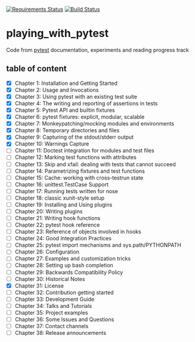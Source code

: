 [![Requirements Status](https://requires.io/github/lancelote/playing_with_pytest/requirements.svg?branch=master)](https://requires.io/github/lancelote/playing_with_pytest/requirements/?branch=master)
[![Build Status](https://travis-ci.org/lancelote/playing_with_pytest.svg?branch=master)](https://travis-ci.org/lancelote/playing_with_pytest)

# playing_with_pytest

Code from [pytest][1] documentation, experiments and reading progress track

## table of content

- [x] Chapter 1: Installation and Getting Started
- [x] Chapter 2: Usage and Invocations
- [x] Chapter 3: Using pytest with an existing test suite
- [x] Chapter 4: The writing and reporting of assertions in tests
- [x] Chapter 5: Pytest API and builtin fixtures
- [x] Chapter 6: pytest fixtures: explicit, modular, scalable
- [x] Chapter 7: Monkeypatching/mocking modules and environments
- [x] Chapter 8: Temporary directories and files
- [x] Chapter 9: Capturing of the stdout/stderr output
- [x] Chapter 10: Warnings Capture
- [ ] Chapter 11: Doctest integration for modules and test files
- [ ] Chapter 12: Marking test functions with attributes
- [ ] Chapter 13: Skip and xfail: dealing with tests that cannot succeed
- [ ] Chapter 14: Parametrizing fixtures and test functions
- [ ] Chapter 15: Cache: working with cross-testrun state
- [ ] Chapter 16: unittest.TestCase Support
- [ ] Chapter 17: Running tests written for nose
- [ ] Chapter 18: classic xunit-style setup
- [ ] Chapter 19: Installing and Using plugins
- [ ] Chapter 20: Writing plugins
- [ ] Chapter 21: Writing hook functions
- [ ] Chapter 22: pytest hook reference
- [ ] Chapter 23: Reference of objects involved in hooks
- [ ] Chapter 24: Good Integration Practices
- [ ] Chapter 25: pytest import mechanisms and sys.path/PYTHONPATH
- [ ] Chapter 26: Configuration
- [ ] Chapter 27: Examples and customization tricks
- [ ] Chapter 28: Setting up bash completion
- [ ] Chapter 29: Backwards Compatibility Policy
- [ ] Chapter 30: Historical Notes
- [x] Chapter 31: License
- [ ] Chapter 32: Contribution getting started
- [ ] Chapter 33: Development Guide
- [ ] Chapter 34: Talks and Tutorials
- [ ] Chapter 35: Project examples
- [ ] Chapter 36: Some Issues and Questions
- [ ] Chapter 37: Contact channels
- [ ] Chapter 38: Release announcements

 [1]: https://docs.pytest.org/en/latest/contents.html#toc
